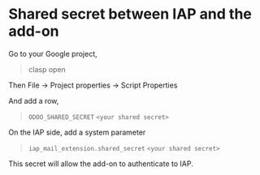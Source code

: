 # Shared secret between IAP and the add-on
Go to your Google project,
> clasp open

Then File ->  Project properties -> Script Properties

And add a row,
> `ODOO_SHARED_SECRET` `<your shared secret>`

On the IAP side, add a system parameter
> `iap_mail_extension.shared_secret` `<your shared secret>`

This secret will allow the add-on to authenticate to IAP.
